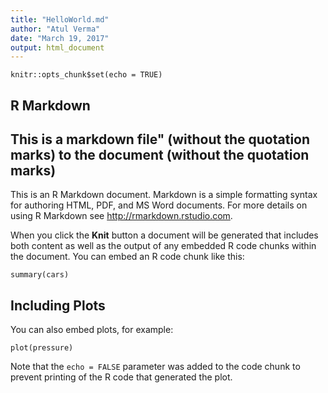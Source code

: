 ```yaml
---
title: "HelloWorld.md"
author: "Atul Verma"
date: "March 19, 2017"
output: html_document
---
```


```{r setup, include=FALSE}
knitr::opts_chunk$set(echo = TRUE)
```

## R Markdown
## This is a markdown file" (without the quotation marks) to the document (without the quotation marks)
This is an R Markdown document. Markdown is a simple formatting syntax for authoring HTML, PDF, and MS Word documents. For more details on using R Markdown see <http://rmarkdown.rstudio.com>.

When you click the **Knit** button a document will be generated that includes both content as well as the output of any embedded R code chunks within the document. You can embed an R code chunk like this:

```{r cars}
summary(cars)
```

## Including Plots

You can also embed plots, for example:

```{r pressure, echo=FALSE}
plot(pressure)
```

Note that the `echo = FALSE` parameter was added to the code chunk to prevent printing of the R code that generated the plot.

